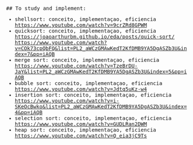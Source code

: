 <samp>
## To study and implement:

- shellsort: conceito, implementaçao, eficiencia
  https://www.youtube.com/watch?v=9crZRd8GPWM
- quicksort: conceito, implementaçao, eficiencia
  https://joaoarthurbm.github.io/eda/posts/quick-sort/
  https://www.youtube.com/watch?v=COk73cpQbFQ&list=PL2_aWCzGMAwKedT2KfDMB9YA5DgASZb3U&index=7&pp=iAQB
- merge sort: conceito, implementaçao, eficiencia
  https://www.youtube.com/watch?v=TzeBrDU-JaY&list=PL2_aWCzGMAwKedT2KfDMB9YA5DgASZb3U&index=5&pp=iAQB
- bubble sort: conceito, implementaçao, eficiencia
  https://www.youtube.com/watch?v=Jdtq5uKz-w4
- insertion sort: conceito, implementaçao, eficiencia
  https://www.youtube.com/watch?v=i-SKeOcBwko&list=PL2_aWCzGMAwKedT2KfDMB9YA5DgASZb3U&index=4&pp=iAQB
- selection sort: conceito, implementaçao, eficiencia
  https://www.youtube.com/watch?v=GUDLRan2DWM
- heap sort: conceito, implementaçao, eficiencia
  https://www.youtube.com/watch?v=Q_eia3jC9Ts
  </samp>
